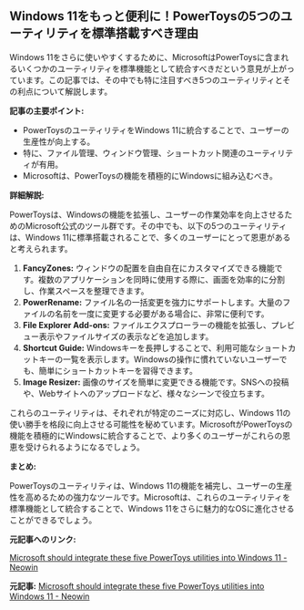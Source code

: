 ## Windows 11をもっと便利に！PowerToysの5つのユーティリティを標準搭載すべき理由

Windows 11をさらに使いやすくするために、MicrosoftはPowerToysに含まれるいくつかのユーティリティを標準機能として統合すべきだという意見が上がっています。この記事では、その中でも特に注目すべき5つのユーティリティとその利点について解説します。

**記事の主要ポイント:**

* PowerToysのユーティリティをWindows 11に統合することで、ユーザーの生産性が向上する。
* 特に、ファイル管理、ウィンドウ管理、ショートカット関連のユーティリティが有用。
* Microsoftは、PowerToysの機能を積極的にWindowsに組み込むべき。

**詳細解説:**

PowerToysは、Windowsの機能を拡張し、ユーザーの作業効率を向上させるためのMicrosoft公式のツール群です。その中でも、以下の5つのユーティリティは、Windows 11に標準搭載されることで、多くのユーザーにとって恩恵があると考えられます。

1. **FancyZones:** ウィンドウの配置を自由自在にカスタマイズできる機能です。複数のアプリケーションを同時に使用する際に、画面を効率的に分割し、作業スペースを整理できます。
2. **PowerRename:** ファイル名の一括変更を強力にサポートします。大量のファイルの名前を一度に変更する必要がある場合に、非常に便利です。
3. **File Explorer Add-ons:** ファイルエクスプローラーの機能を拡張し、プレビュー表示やファイルサイズの表示などを追加します。
4. **Shortcut Guide:** Windowsキーを長押しすることで、利用可能なショートカットキーの一覧を表示します。Windowsの操作に慣れていないユーザーでも、簡単にショートカットキーを習得できます。
5. **Image Resizer:** 画像のサイズを簡単に変更できる機能です。SNSへの投稿や、Webサイトへのアップロードなど、様々なシーンで役立ちます。

これらのユーティリティは、それぞれが特定のニーズに対応し、Windows 11の使い勝手を格段に向上させる可能性を秘めています。MicrosoftがPowerToysの機能を積極的にWindowsに統合することで、より多くのユーザーがこれらの恩恵を受けられるようになるでしょう。

**まとめ:**

PowerToysのユーティリティは、Windows 11の機能を補完し、ユーザーの生産性を高めるための強力なツールです。Microsoftは、これらのユーティリティを標準機能として統合することで、Windows 11をさらに魅力的なOSに進化させることができるでしょう。

**元記事へのリンク:**

[Microsoft should integrate these five PowerToys utilities into Windows 11 - Neowin](https://www.neowin.net/news/microsoft-should-integrate-these-five-powertoys-utilities-into-windows-11/)


**元記事:** [Microsoft should integrate these five PowerToys utilities into Windows 11 - Neowin](https://www.neowin.net/news/microsoft-should-integrate-these-five-powertoys-utilities-into-windows-11/)